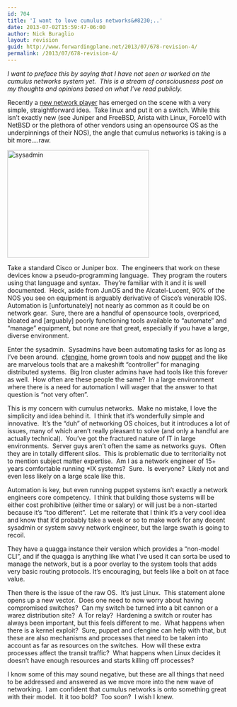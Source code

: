 ```yaml
---
id: 704
title: 'I want to love cumulus networks&#8230;..'
date: 2013-07-02T15:59:47-06:00
author: Nick Buraglio
layout: revision
guid: http://www.forwardingplane.net/2013/07/678-revision-4/
permalink: /2013/07/678-revision-4/
---
```

_I want to preface this by saying that I have not seen or worked on the cumulus networks system yet.  This is a stream of consciousness post on my thoughts and opinions based on what I&#8217;ve read publicly._

Recently a <a href="http://cumulusnetworks.com/" target="_blank">new network player</a> has emerged on the scene with a very simple, straightforward idea.  Take linux and put it on a switch. While this isn&#8217;t exactly new (see Juniper and FreeBSD, Arista with Linux, Force10 with NetBSD or the plethora of other vendors using an opensource OS as the underpinnings of their NOS), the angle that cumulus networks is taking is a bit more&#8230;.raw.

[<img class="alignright size-full wp-image-702" alt="sysadmin" src="http://www.forwardingplane.net/wp-content/uploads/2013/07/sysadmin.jpg" width="320" height="243" srcset="http://www.forwardingplane.net/wp-content/uploads/2013/07/sysadmin.jpg 320w, http://www.forwardingplane.net/wp-content/uploads/2013/07/sysadmin-300x227.jpg 300w" sizes="(max-width: 320px) 100vw, 320px" />](http://www.forwardingplane.net/wp-content/uploads/2013/07/sysadmin.jpg)

Take a standard Cisco or Juniper box.  The engineers that work on these devices know a pseudo-programming language.  They program the routers using that language and syntax.  They&#8217;re familiar with it and it is well documented.  Heck, aside from JunOS and the Alcatel-Lucent, 90% of the NOS you see on equipment is arguably derivative of Cisco&#8217;s venerable IOS.  Automation is [unfortunately] not nearly as common as it could be on network gear.  Sure, there are a handful of opensource tools, overpriced, bloated and [arguably] poorly functioning tools available to &#8220;automate&#8221; and &#8220;manage&#8221; equipment, but none are that great, especially if you have a large, diverse environment.

Enter the sysadmin.  Sysadmins have been automating tasks for as long as I&#8217;ve been around.  <a href="http://cfengine.com/" target="_blank">cfengine</a>, home grown tools and now <a href="https://puppetlabs.com/" target="_blank">puppet</a> and the like are marvelous tools that are a makeshift &#8220;controller&#8221; for managing distributed systems.  Big Iron cluster admins have had tools like this forever as well.  How often are these people the same?  In a large environment where there is a need for automation I will wager that the answer to that question is &#8220;not very often&#8221;.

This is my concern with cumulus networks.  Make no mistake, I love the simplicity and idea behind it.  I think that it&#8217;s wonderfully simple and innovative.  It&#8217;s the &#8220;duh&#8221; of networking OS choices, but it introduces a lot of issues, many of which aren&#8217;t really pleasant to solve (and only a handful are actually technical).  You&#8217;ve got the fractured nature of IT in large environments.  Server guys aren&#8217;t often the same as networks guys.  Often they are in totally different silos.  This is problematic due to territoriality not to mention subject matter expertise.  Am I as a network engineer of 15+ years comfortable running *IX systems?  Sure.  Is everyone?  Likely not and even less likely on a large scale like this.

Automation is key, but even running puppet systems isn&#8217;t exactly a network engineers core competency.  I think that building those systems will be either cost prohibitive (either time or salary) or will just be a non-started because it&#8217;s &#8220;too different&#8221;.  Let me reiterate that I think it&#8217;s a very cool idea and know that it&#8217;d probably take a week or so to make work for any decent sysadmin or system savvy network engineer, but the large swath is going to recoil.

They have a quagga instance their version which provides a &#8220;non-model CLI&#8221;, and if the quagga is anything like what I&#8217;ve used it can sorta be used to manage the network, but is a poor overlay to the system tools that adds very basic routing protocols. It&#8217;s encouraging, but feels like a bolt on at face value.

Then there is the issue of the raw OS.  It&#8217;s just Linux.  This statement alone opens up a new vector.  Does one need to now worry about having compromised switches?  Can my switch be turned into a bit cannon or a warez distribution site?  A Tor relay?  Hardening a switch or router has always been important, but this feels different to me.  What happens when there is a kernel exploit?  Sure, puppet and cfengine can help with that, but these are also mechanisms and processes that need to be taken into account as far as resources on the switches.  How will these extra processes affect the transit traffic?  What happens when Linux decides it doesn&#8217;t have enough resources and starts killing off processes?

I know some of this may sound negative, but these are all things that need to be addressed and answered as we move more into the new wave of networking.  I am confident that cumulus networks is onto something great with their model.  It it too bold?  Too soon?  I wish I knew.